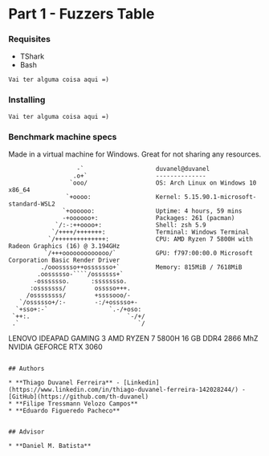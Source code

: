 # Part 1 - Fuzzers Table


### Requisites

* TShark
* Bash
```
Vai ter alguma coisa aqui =)
```


### Installing

```
Vai ter alguma coisa aqui =)
```

### Benchmark machine specs
Made in a virtual machine for Windows. Great for not sharing any resources.
```
                   -`                    duvanel@duvanel
                  .o+`                   --------------
                 `ooo/                   OS: Arch Linux on Windows 10 x86_64
                `+oooo:                  Kernel: 5.15.90.1-microsoft-standard-WSL2
               `+oooooo:                 Uptime: 4 hours, 59 mins
               -+oooooo+:                Packages: 261 (pacman)
             `/:-:++oooo+:               Shell: zsh 5.9
            `/++++/+++++++:              Terminal: Windows Terminal
           `/++++++++++++++:             CPU: AMD Ryzen 7 5800H with Radeon Graphics (16) @ 3.194GHz
          `/+++ooooooooooooo/`           GPU: f797:00:00.0 Microsoft Corporation Basic Render Driver
         ./ooosssso++osssssso+`          Memory: 815MiB / 7618MiB
        .oossssso-````/ossssss+`
       -osssssso.      :ssssssso.
      :osssssss/        osssso+++.
     /ossssssss/        +ssssooo/-
   `/ossssso+/:-        -:/+osssso+-
  `+sso+:-`                 `.-/+oso:
 `++:.                           `-/+/
 .`                                 `/
```
LENOVO IDEAPAD GAMING 3
AMD RYZEN 7 5800H
16 GB DDR4 2866 MhZ
NVIDIA GEFORCE RTX 3060

```

## Authors

* **Thiago Duvanel Ferreira** - [Linkedin](https://www.linkedin.com/in/thiago-duvanel-ferreira-142028244/) - [GitHub](https://github.com/th-duvanel)
* **Filipe Tressmann Velozo Campos**
* **Eduardo Figueredo Pacheco**


## Advisor

* **Daniel M. Batista**



